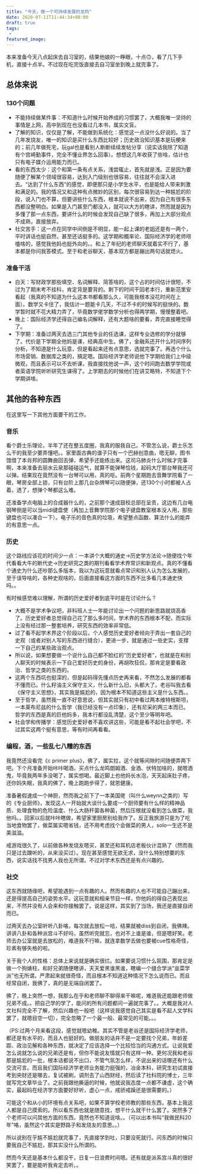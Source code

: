 ```yaml
---
title: "今天，做一个可持续发展的龙鸣"
date: 2020-07-11T11:44:34+08:00
draft: true
tags:
 - 
featured_image:
---
```

本来准备今天八点起床去自习室的，结果他娘的一睁眼，十点:upside_down_face:，看了几下手机，直接十点半。不过现在吃完饭直接去自习室坐到晚上就完事了。

## 总体来说
### 130个问题
- 不能持续做某件事：不知道什么时候开始养成的习惯罢了，大概我唯一坚持的事情是上网，高中到现在也没看过几本书，属实文盲。
- 了解的知识，仅仅是了解，不能做到系统化：感觉这一点没什么好说的。当了几年发烧友，唯一的知识是买什么东西比较好；历史政治知识基本是玩梗来的；前几年做死宅，玩gal也是看别人断断续续发帖分享（说实话我除了知道有个宫崎勤事件，完全不懂业界怎么回事）。想想这几年收获了些啥，估计也只有电子媒介运用能力而已。
- 看的东西太少：这个和第一条有点关系，浅尝辄止，首先就是浅。正是因为要随便了解某个领域很容易，达到入门级别也很容易，往往就不会深入进去。“达到了什么东西”的感觉，即便那只是小学生水平，也是能给人带来刺激和满足的。我的情况又和这种有点微妙的区别，每次很容易到达一种尴尬的阶段，说入门也不算，但要讲些什么东西，根本就说不出来，因为自己有很多东西都没整明白。如果是入门甚至门都没入，就可以大方的瞎讲，然而就是因为多懂了那一点东西，要讲什么的时候会发现自己缺了很多，再加上大部分观点不成熟，直接放弃。
- 社交苦手：这一点在同学中间倒是不明显，能一起上课的老姐还是有一两个，平时讲话也挺自然，甚至还话挺多的。这学期和概率论、国际经济学的老师唠嗑啥的，感觉我他妈也挺外向的。。和上了年纪的老师聊天就着实不行了，基本都是你问我答模式。至于和老谷聊天，基本双方都是蹦出两句话就熄火。
### 准备干活
- 白天：写财政学那些填空、名词解释、简答啥的，这个占的时间估计很短，不过为了期末考不挂科，肯定背是要背的。剩下的时间干回老本行，重新范里安看起（我真的不知道为什么这本书都看那么久，可能我根本没花时间在上面）。数学又卡住了，我估计一题能卡几天，不过不卡的时候写的挺快的。数学暂时就不花大精力弄了，毕竟数学佬学数学分析也得两学期，慢慢整着吧。
- 晚上：国际经济学还得自己编名词解释，还有大题啥的要看，弄完直接睡觉得了。
- 下学期：准备过两天去选三门其他专业的任选课，这样专业选修的学分就够了。代价是下学期全他妈是课，经典高中生。佛了，金融系还开什么时间序列分析，不知道是什么玩意，但是看起来还有点意思，选就完事了。再选个什么市场营销、数据库之类的，搞定嗯。国际经济学老师说他下学期给我们上中级微观，而且表示可以不去听课，我直接找他说一声，这个时间跑去数学学院或者英语学院听听研究生课得了。上学期去的时候他们在讲艾略特，不知道下个学期讲啥。
## 其他的各种东西

在这里写一下其他方面要干的工作。
### 音乐
看个爵士乐理论，半年了还在整五度圈，我真的服我自己。不管怎么说，爵士乐怎么干的我至少要弄懂吧。。家里面古典的谱子只有一个巴赫创意曲，嗯无聊，图书馆借了本肖邦的圆舞曲回去弹，希望手还能练出来。这司马肺炎什么时候才完事啊，本来准备去丽水云泉那碰碰运气，就算不能弹琴恰钱，起码大厅那台琴我还可以弹。结果现在竟然没有一台琴可以用，真的呕。前两个星期跑去音舞学院看了一眼，琴房全部上锁，只有台阶上那几台杂牌琴可以随便弹，还130个小时都被人占着。透了，想弹个琴都这么难。

还准备学点电脑上的合成器什么的，之前那个速成鼓校总部在呈贡，这边有几台电钢琴倒是可以当midi键盘使（再加上音舞学院那个电子键盘教室根本没人用，那些键盘也可以凑合一下）。电子乐的音色真的垃圾，希望整点函数、算法什么的能弄的有意思一点。
### 历史
这个路线应该花的时间少一点：一本讲个大概的通史→历史学方法论→随便找个年代看看大牛的断代史→历史研究之类的期刊看看学术界常识和新观点。真的不懂看个通史为什么还吵那么多版本，我以为这玩意就看点常识和别人认为怎么发展的，至于误导啥的，各种史观啥的，后面直接看这方面的东西不比多看几本通史快吗。。

有时候感觉难以理解，所谓的历史爱好者到底平时是在讨论什么？
- 大概不是学术争议吧，非科班人士一年能讨论出一个问题的新思路就烧高香了。历史爱好者总觉得自己花了那么多时间，学术界的东西根本不配，而实际上没有经过那一整套培养，研究东西的效率非常低。
- 过了看不起学术界这个阶段以后，个人感觉历史爱好者倾向于弄出一套自己的史观（或者对别人写的东西进行缝合），更进一步，就是通过一些史实，支撑一下自己的某些政治观点。
- 所以说，如果想要做一个说什么自己都不脸红的“历史爱好者”，也就是在和别人聊天的时候表示一下自己爱好历史的身份，再胡吹狂侃，那肯定是要看政治、哲学之类的东西的。
- 这两个东西坑也挺深的，但是起码得先懂点历史再来看，不然怎么发展的都看不懂而已。什么籽油主义保守主义，什么新什么旧，头都大了。老谷叫我去看《保守主义思想》，其实我是尴尬的，因为根本不知道这些主义是什么东西。。
- 至于哲学，虽然我一直不好意思说，但其实就只有初中看过两本维特根斯坦，一本莱布尼兹的什么哲学（我已经没有一点印象），还有尼采的两三本而已。哲学的东西是真的巨他妈多，我本行都没乱清楚，这个至少等明年吧。
- 社会学和传播学：感觉历史爱好者不喜欢讲这些，可能是看不起社会学吧，不过其实这两个挺有意思，等有时间再看看。
### 编程，酒，一些乱七八糟的东西
我竟然还没看完《c primer plus》，佛了，属实拉，这个就等间隙时间随便弄两下吧。下个月准备开始咔咔喝酒，买点什么龙鸣朗姆酒、金酒、伏特加啥的，就嗯酒鬼，毕竟我两年多没喝了，属实想喝。最近脚上也他妈长水泡，天天起床肚子疼，还你妈失眠，我真的佛了，晚上跑跑步得了，就恩健康。

准备暑假速成一个神厨，然而我之前下了一本美国佬（叫什么weynn之类的）写的《专业厨师》，发现这人一开始就大谈什么要成一个厨师要有什么样的精神品质、处理食物的危险温度、什么大肠杆菌各种菌，然后压根就没看到怎么做菜，我他吗。。回家以后就咔咔瞎做，希望家里厨房别给我炸了。反正我旅游只是为了吃当地食物罢了，做菜属实嗯省钱，还不用考虑找个会做菜的男人，solo一生还不是美滋滋。

戒游戏很久了，以前做各种发烧友嗯买，甚至还和耳机店老板伙计混熟了（然而我只是过去蹭听的，从来没买过）。现在甚至感觉无欲无求，没什么特别想要的东西，说实话找不找男人我也无所谓。不过对学术东西还是有点兴趣的。
### 社交
这东西就随缘吧，希望能遇到一点有趣的人。然而有趣的人也不可能自己蹦出来，还是得提高自己的姿势水平。这玩意就和相亲节目一样，你他妈的得自己表现出来，不然并没有人会来和你接触罢了。说是这样，其实到了当场，我还是直接自闭而已。

过两天去办公室听听八卦咯，每次就去放松一哈，结果就被diss到自闭，我佛辣。讲讲八卦和各种派宫斗不好吗，虽然听完就忘，也对不上谁是谁，但是嗯好笑。老师去办公室就是去放松的，难道我不行嘛，就连拿数学去做也要被cue性格奇怪，珍素有够失格的啦。

关于我个人的性格：总体上来说就是确实很烂。如果要说习惯什么氛围，那肯定是做一个狗婊柱，和好兄弟随便瞎讲，天天爱黑谁黑谁，瞎编一个缝合学派“韭菜学派”也无所谓。严肃起来就很奇怪，而且根本不知道这种情况下怎么说而已。而且经常自闭，我佛了，真的是无端自闭罢了。

佛了，晚上突然一想，我那么在乎和老师聊不聊得来干嘛呢，难道我还能跟老师做兄弟不成。。把自己学的学了，能问的所有问题都问一遍就完事了。。大概是我对人文社科完全不了解，然后兴趣也一般吧（这样说我感觉自己其实是看不起人文学科罢了，就嗯目空一切），完全忽略了一个最一般、最常见的可能。。。

（PS:过两个月来看这段，感觉就嗯幼稚。其实不管是老谷还是国际经济学老师，都还是有水平的，而且人也挺好的。做朋友的话并不是一定要找个兄弟，年龄差距、政治见解和各种东西，就决定了应该选择一个比较恰当的沟通方式。让说我爱怎么说就怎么说的兄弟还是有，但你不能说友情就只有这样一种。更何况我和老谷那是尴尬的一批，根本话都说不出口，不管气氛怎么样，不说出来的话哪还有什么交流可言。而且我们国际经济学老师业务能力挺强的，冶金本科，研究生初试直接考到央财还是哪去，复试被刷，调剂去了山西财经，然后读了社科院的博士，三年就写完文章毕业了。之前我跟他撕逼的时候，他就说我态度一点都不谦虚，这个确实，最起码在经济学方面要好好听，虚心一点，戒骄戒躁还是很需要的。）

可能这个和从小的环境有点关系吧，如果不算学校老师教的那些东西，基本上我这人都是自己摸索的。所以看东西也就是随意找，想干什么就干什么罢了。突然多了个老师可以问其他方面的东西，竟然也不知道说啥。。（可以出本书叫“我做民科20年”咯，虽然这个其实是野路子和发烧友的意思。。）

所以说别在乎尴不尴尬就完事了，先直接学到吐，只要没死就行。问东西的时候只要我自己不尴尬，那其实没什么所谓的。

然而今天还是基本什么都没干，日复一日浪费时间嗯。还有就是派系宫斗真的很好笑罢了，要是能听我肯定去听。。